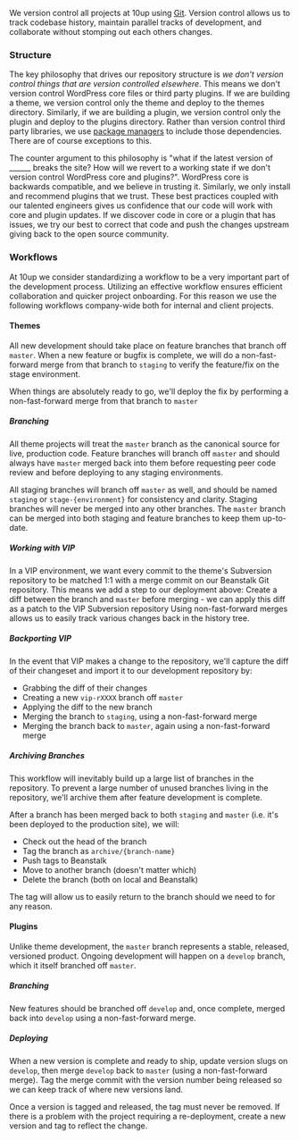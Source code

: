 We version control all projects at 10up using [Git](http://git-scm.com/). Version control allows us to track codebase history, maintain parallel tracks of development, and collaborate without stomping out each others changes.

<h3 id="version-control-structure">Structure</h3>

The key philosophy that drives our repository structure is *we don't version control things that are version controlled elsewhere*. This means we don't version control WordPress core files or third party plugins. If we are building a theme, we version control only the theme and deploy to the themes directory. Similarly, if we are building a plugin, we version control only the plugin and deploy to the plugins directory. Rather than version control third party libraries, we use [package managers](#package-managers) to include those dependencies. There are of course exceptions to this.

The counter argument to this philosophy is "what if the latest version of ______ breaks the site? How will we revert to a working state if we don't version control WordPress core and plugins?". WordPress core is backwards compatible, and we believe in trusting it. Similarly, we only install and recommend plugins that we trust. These best practices coupled with our talented engineers gives us confidence that our code will work with core and plugin updates. If we discover code in core or a plugin that has issues, we try our best to correct that code and push the changes upstream giving back to the open source community.

<h3 id="workflows">Workflows</h3>

At 10up we consider standardizing a workflow to be a very important part of the development process. Utilizing an effective workflow ensures efficient collaboration and quicker project onboarding. For this reason we use the following workflows company-wide both for internal and client projects.

#### Themes

All new development should take place on feature branches that branch off ```master```. When a new feature or bugfix is complete, we will do a non-fast-forward merge from that branch to ```staging``` to verify the feature/fix on the stage environment.

When things are absolutely ready to go, we'll deploy the fix by performing a non-fast-forward merge from that branch to ```master```

##### Branching

All theme projects will treat the ```master``` branch as the canonical source for live, production code. Feature branches will branch off ```master``` and should always have ```master``` merged back into them before requesting peer code review and before deploying to any staging environments.

All staging branches will branch off ```master``` as well, and should be named ```staging``` or ```stage-{environment}``` for consistency and clarity. Staging branches will never be merged into any other branches. The ```master``` branch can be merged into both staging and feature branches to keep them up-to-date.

##### Working with VIP

In a VIP environment, we want every commit to the theme's Subversion repository to be matched 1:1 with a merge commit on our Beanstalk Git repository. This means we add a step to our deployment above: Create a diff between the branch and ```master``` before merging - we can apply this diff as a patch to the VIP Subversion repository
Using non-fast-forward merges allows us to easily track various changes back in the history tree.

##### Backporting VIP

In the event that VIP makes a change to the repository, we'll capture the diff of their changeset and import it to our development repository by:

* Grabbing the diff of their changes
* Creating a new ```vip-rXXXX``` branch off ```master```
* Applying the diff to the new branch
* Merging the branch to ```staging```, using a non-fast-forward merge
* Merging the branch back to ```master```, again using a non-fast-forward merge

##### Archiving Branches

This workflow will inevitably build up a large list of branches in the repository. To prevent a large number of unused branches living in the repository, we'll archive them after feature development is complete.

After a branch has been merged back to both ```staging``` and ```master``` (i.e. it's been deployed to the production site), we will:

* Check out the head of the branch
* Tag the branch as ```archive/{branch-name}```
* Push tags to Beanstalk
* Move to another branch (doesn't matter which)
* Delete the branch (both on local and Beanstalk)

The tag will allow us to easily return to the branch should we need to for any reason.

#### Plugins

Unlike theme development, the ```master``` branch represents a stable, released, versioned product. Ongoing development will happen on a ```develop``` branch, which it itself branched off ```master```.

##### Branching

New features should be branched off ```develop``` and, once complete, merged back into ```develop``` using a non-fast-forward merge.

##### Deploying

When a new version is complete and ready to ship, update version slugs on ```develop```, then merge ```develop``` back to ```master``` (using a non-fast-forward merge). Tag the merge commit with the version number being released so we can keep track of where new versions land.

Once a version is tagged and released, the tag must never be removed. If there is a problem with the project requiring a re-deployment, create a new version and tag to reflect the change.